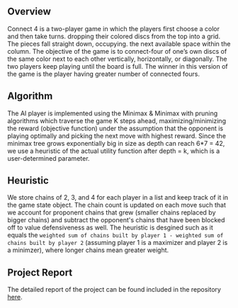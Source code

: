 ## Overview
Connect 4 is a two-player game in which the players first choose a color and then take turns. dropping their colored discs from the top into a grid. The pieces fall straight down, occupying. the next available space within the column. The objective of the game is to connect-four of one’s own discs of the same color next to each other vertically, horizontally, or diagonally. The two players keep playing until the board is full. The winner in this version of the game is the player having greater number of connected fours.

## Algorithm
The AI player is implemented using the Minimax & Minimax with pruning algorithms which traverse the game K steps ahead, maximizing/minimizing the reward (objective function) under the assumption that the opponent is playing optimally and picking the next move with highest reward. Since the minimax tree grows exponentially big in size as depth can reach 6*7 = 42, we use a heuristic of the actual utility function after depth = k, which is a user-determined parameter.

## Heuristic
We store chains of 2, 3, and 4 for each player in a list and keep track of it in the game state object. The chain count is updated on each move such that we account for proponent chains that grew (smaller chains replaced by bigger chains) and subtract the opponent's chains that have been blocked off to value defensiveness as well.
The heuristic is desgined such as it equals the `weighted sum of chains built by player 1 - weighted sum of chains built by player 2` (assuming player 1 is a maximizer and player 2 is a minimzer), where longer chains mean greater weight.

## Project Report
The detailed report of the project can be found included in the repository [here](https://github.com/dave-nagib/AI-Lab-2/blob/e9df07af189b716e9b28cd0016846f94d0f88616/Ai_lab_2_report_final.pdf).
